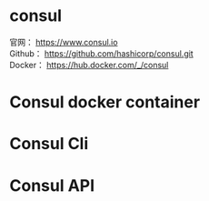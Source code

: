 # consul

官网： https://www.consul.io        
Github： https://github.com/hashicorp/consul.git      
Docker： https://hub.docker.com/_/consul   

# Consul docker container


# Consul Cli 


# Consul API 






















